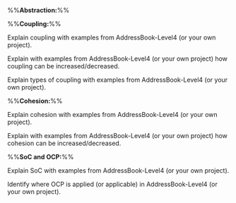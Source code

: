 %%**Abstraction:**%%

<panel type="warning" header="`W8.4a` Can explain abstraction :star::star:" expanded no-close>
  <include src="../../book/designFundamentals/abstraction/what/full.md" />
<!-- TODO: add evidence -->
</panel>

<p>

%%**Coupling:**%%

<panel type="danger" header="`W8.4b` Can explain coupling :star:" expanded no-close>
  <include src="../../book/designFundamentals/coupling/what/full.md" />
  <panel header=":dart: Evidence" expanded>

Explain coupling with examples from AddressBook-Level4 (or your own project).

  </panel>
</panel>

<panel type="warning" header="`W8.4c` Can reduce coupling :star::star:" expanded no-close>
<include src="../../book/designFundamentals/coupling/how/full.md" />
  <panel header=":dart: Evidence" expanded>

Explain with examples from AddressBook-Level4 (or your own project) how coupling can be increased/decreased.

  </panel>
</panel>

<panel type="success" header="`W8.4d` Can identify types of coupling :star::star::star::star:" expanded no-close>
  <include src="../../book/designFundamentals/coupling/types/full.md" />
  <panel header=":dart: Evidence" expanded>

Explain types of coupling with examples from AddressBook-Level4 (or your own project).

  </panel>
</panel>

<p>

%%**Cohesion:**%%

<panel type="danger" header="`W8.4e` Can explain cohesion :star:" expanded no-close>
  <include src="../../book/designFundamentals/cohesion/what/full.md" />
  <panel header=":dart: Evidence" expanded>

Explain cohesion with examples from AddressBook-Level4 (or your own project).

  </panel>
</panel>

<panel type="warning" header="`W8.4f` Can increase cohesion :star::star:" expanded no-close>
<include src="../../book/designFundamentals/cohesion/how/full.md" />
  <panel header=":dart: Evidence" expanded>

Explain with examples from AddressBook-Level4 (or your own project) how cohesion can be increased/decreased.

  </panel>
</panel>

<p>

%%**SoC and OCP:**%%

<panel type="warning" header="`W8.4g` Can explain separation of concerns principle (SoC) :star::star:" expanded no-close>
  <include src="../../book/principles/separationOfConcernsPrinciple/full.md" />
  <panel header=":dart: Evidence" expanded>

Explain SoC with examples from AddressBook-Level4 (or your own project).

  </panel>
</panel>

<panel type="info" header="`W8.4h` Can explain open-closed principle (OCP) :star::star::star:" expanded no-close>
  <include src="../../book/principles/openClosedPrinciple/full.md" />
  <panel header=":dart: Evidence" expanded>

Identify where OCP is applied (or applicable) in AddressBook-Level4 (or your own project).

  </panel>
</panel>
